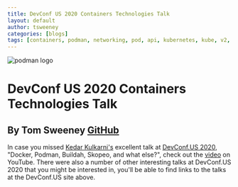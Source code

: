 ```yaml
---
title: DevConf US 2020 Containers Technologies Talk
layout: default
author: tsweeney
categories: [blogs]
tags: [containers, podman, networking, pod, api, kubernetes, kube, v2, hpc, windows, mac]
---
```


![podman logo](../static/vectors/raw/podman.svg)

# DevConf US 2020 Containers Technologies Talk

## By Tom Sweeney [GitHub](https://github.com/TomSweeneyRedhat)

In case you missed [Kedar Kulkarni's](https://github.com/kedark3) excellent talk at [DevConf.US 2020](https://www.devconf.info/us/), "Docker, Podman, Buildah, Skopeo, and what else?", check out the [video](https://www.youtube.com/watch?v=5g2F0vSWY3U&feature=youtu.be) on YouTube. There were also a number of other interesting talks at DevConf.US 2020 that you might be interested in, you'll be able to find links to the talks at the DevConf.US site above.
